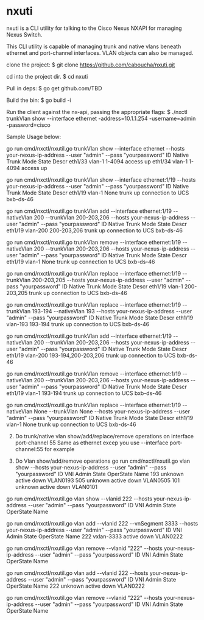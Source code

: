 # nxuti
nxuti is a CLI utility for talking to the Cisco Nexus NXAPI for managing Nexus Switch.

This CLI utility is capable of managing trunk and native vlans beneath ethernet
and port-channel interfaces.   VLAN objects can also be managed.

clone the project: $ git clone https://github.com/caboucha/nxuti.git

cd into the project dir. $ cd nxuti

Pull in deps: $ go get github.com/TBD

Build the bin: $ go build -i

Run the client against the nx-api, passing the appropriate flags: $ ./nxctl trunkVlan show --interface ethernet -address=10.1.1.254 -username=admin -password=cisco

Sample Usage below:

go run cmd/nxctl/nxutil.go trunkVlan show --interface ethernet --hosts your-nexus-ip-address --user "admin" --pass "yourpassword"
ID              Native  Trunk   Mode    State   Descr
eth1/33         vlan-1  1-4094  access  up
eth1/34         vlan-1  1-4094  access  up
<SNIP>

go run cmd/nxctl/nxutil.go trunkVlan show --interface ethernet:1/19 --hosts your-nexus-ip-address --user "admin" --pass "yourpassword"
ID              Native  Trunk   Mode    State   Descr
eth1/19         vlan-1  None    trunk   up      connection to UCS bxb-ds-46

go run cmd/nxctl/nxutil.go trunkVlan add --interface ethernet:1/19 --nativeVlan 200 --trunkVlan 200-203,206 --hosts your-nexus-ip-address --user "admin" --pass "yourpassword"
ID              Native          Trunk           Mode    State   Descr
eth1/19         vlan-200        200-203,206     trunk   up      connection to UCS bxb-ds-46

go run cmd/nxctl/nxutil.go trunkVlan remove --interface ethernet:1/19 --nativeVlan 200 --trunkVlan 200-203,206 --hosts your-nexus-ip-address --user "admin" --pass "yourpassword"
ID              Native  Trunk   Mode    State   Descr
eth1/19         vlan-1  None    trunk   up      connection to UCS bxb-ds-46

go run cmd/nxctl/nxutil.go trunkVlan replace --interface ethernet:1/19 --trunkVlan 200-203,205 --hosts your-nexus-ip-address --user "admin" --pass "yourpassword"
ID              Native  Trunk           Mode    State   Descr
eth1/19         vlan-1  200-203,205     trunk   up      connection to UCS bxb-ds-46

go run cmd/nxctl/nxutil.go trunkVlan replace --interface ethernet:1/19 --trunkVlan 193-194 --nativeVlan 193 --hosts your-nexus-ip-address --user "admin" --pass "yourpassword"
ID              Native          Trunk   Mode    State   Descr
eth1/19         vlan-193        193-194 trunk   up      connection to UCS bxb-ds-46

go run cmd/nxctl/nxutil.go trunkVlan add --interface ethernet:1/19 --nativeVlan 200 --trunkVlan 200-203,206 --hosts your-nexus-ip-address --user "admin" --pass "yourpassword"
ID              Native          Trunk                   Mode    State   Descr
eth1/19         vlan-200        193-194,200-203,206     trunk   up      connection to UCS bxb-ds-46

go run cmd/nxctl/nxutil.go trunkVlan remove --interface ethernet:1/19 --nativeVlan 200 --trunkVlan 200-203,206 --hosts your-nexus-ip-address --user "admin" --pass "yourpassword"
ID              Native  Trunk   Mode    State   Descr
eth1/19         vlan-1  193-194 trunk   up      connection to UCS bxb-ds-46

go run cmd/nxctl/nxutil.go trunkVlan replace --interface ethernet:1/19 --nativeVlan None --trunkVlan None --hosts your-nexus-ip-address --user "admin" --pass "yourpassword"
ID              Native  Trunk   Mode    State   Descr
eth1/19         vlan-1  None    trunk   up      connection to UCS bxb-ds-46

2) Do trunk/native vlan show/add/replace/remove operations on interface port-channel 55
Same as ethernet excep you use --interface port-channel:55 for example

3) Do Vlan show/add/remove operations
go run cmd/nxctl/nxutil.go vlan show --hosts your-nexus-ip-address --user "admin" --pass "yourpassword"
        ID              VNI                     Admin State     OperState       Name
        193             unknown                 active          down            VLAN0193
        505             unknown                 active          down            VLAN0505
        101             unknown                 active          down            VLAN0101

go run cmd/nxctl/nxutil.go vlan show --vlanid 222 --hosts your-nexus-ip-address --user "admin" --pass "yourpassword"
        ID              VNI                     Admin State     OperState       Name

go run cmd/nxctl/nxutil.go vlan add --vlanid 222 --vnSegment 3333 --hosts your-nexus-ip-address --user "admin" --pass "yourpassword"
        ID              VNI                     Admin State     OperState       Name
        222             vxlan-3333              active          down            VLAN0222

go run cmd/nxctl/nxutil.go vlan remove --vlanid "222" --hosts your-nexus-ip-address --user "admin" --pass "yourpassword"
        ID              VNI             Admin State     OperState       Name

go run cmd/nxctl/nxutil.go vlan add --vlanid 222 --hosts your-nexus-ip-address --user "admin" --pass "yourpassword"
        ID              VNI             Admin State     OperState       Name
        222             unknown         active          down            VLAN0222

go run cmd/nxctl/nxutil.go vlan remove --vlanid "222" --hosts your-nexus-ip-address --user "admin" --pass "yourpassword"
        ID              VNI             Admin State     OperState       Name


